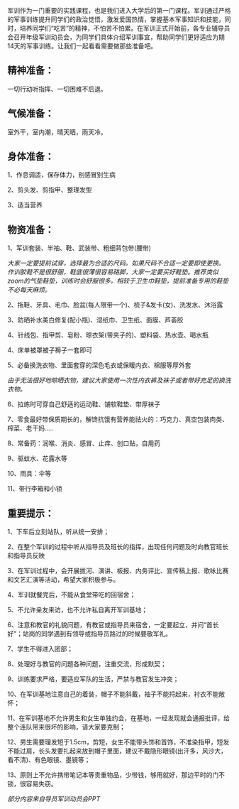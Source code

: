 军训作为一门重要的实践课程，也是我们进入大学后的第一门课程。军训通过严格的军事训练提升同学们的政治觉悟，激发爱国热情，掌握基本军事知识和技能，同时，培养同学们“吃苦”的精神，不怕苦不怕累。在军训正式开始前，各专业辅导员会召开年级军训动员会，为同学们具体介绍军训事宜，帮助同学们更好适应为期14天的军事训练。让我们一起看看需要做那些准备吧。

## 精神准备：

一切行动听指挥、一切困难不后退。

## 气候准备：

室外干，室内潮，晴天晒，雨天冷。

## 身体准备：

1、作息调适，保存体力，别感冒别生病

2、剪头发、剪指甲、整理发型

3、适当营养

## 物资准备：
1、军训套装、半袖、鞋、武装带、粗细背包带(腰带)

*大家一定要提前试穿，选择最为合适的尺码。如果尺码不合适一定要即使更换。*
*作训胶鞋不是很舒服，鞋底很薄很容易硌脚，大家一定要买好鞋垫。推荐类似zoom的气垫鞋垫，训练时会舒服很多。相较于卫生巾鞋垫，提前准备专用的鞋垫不必每天麻烦。*

2、拖鞋、牙具、毛巾、脸盆(每人限带一个)、梳子&发卡(女)、洗发水、沐浴露

3、防晒补水美白修复(配小瓶)、湿纸巾、卫生纸、面膜、芦荟胶

4、针线包、指甲剪、皂粉、晾衣架(带夹子的)、塑料袋、热水壶、喝水瓶

4、床单被罩被子褥子一套即可

5、必备换洗衣物、里面套穿的深色毛衣或保暖内衣、棉服等厚外套

*由于无法很好地晾晒衣物，建议大家使用一次性内衣裤及袜子或者带好充足的换洗衣物。*

6、拉练时可穿自己舒适的运动鞋、铺软鞋垫、带厚袜子

7、零食最好带保质期长的，解馋抗饿有营养能祛火的：巧克力、真空包装肉类、榨菜、老干妈.....

8、常备药：润喉、消炎、感冒、止痒、创口贴，自用药

9、驱蚊水、花露水等

10、雨具：伞等

11、带行李箱和小锁

## 重要提示：

1、下车后立刻站队，听从统一安排；

2、在整个军训的过程中听从指导员及班长的指挥，出现任何问题及时向教官班长和指导员反映

3、在军训过程中，会开展拔河、演讲、板报、内务评比、宣传稿上报、歌咏比赛和文艺汇演等活动，希望大家积极参与。

4、军训就餐完后，不能从食堂带吃的回宿舍；

5、不允许亲友来访，也不允许私自离开军训基地；

6、注意和教官的礼貌问题，有教官或指导员来宿舍，一定要起立，并问“首长好”；站岗的同学遇到有领导或指导员路过的时候要敬军礼。

7、学生不得进入团部；

8、处理好与教官的问题各种问题，注重交流，形成默契；

9、训练要求严格，要适应军队的生活，严禁与教官发生冲突；

10、在军训基地注意自己的着装，帽子不能斜戴，袖子不能捋起来，衬衣不能敞怀；

11、在军训基地不允许男生和女生单独约会，在基地，一经发现就会通报批评，给整个连队带来很坏的影响，请大家要克制；

12、男生需要理发短于1.5cm，剪短，女生不能带头饰和首饰，不准染指甲，短发不能过肩，长头发要扎起来放到帽子里面，建议不戴隐形眼镜(出汗多，风沙大，看不清)、有色眼镜、墨镜等；

13、原则上不允许携带笔记本等贵重物品，少带钱，够用就好，那边平时的门不锁，很容易失窃。

*部分内容来自导员军训动员会PPT*